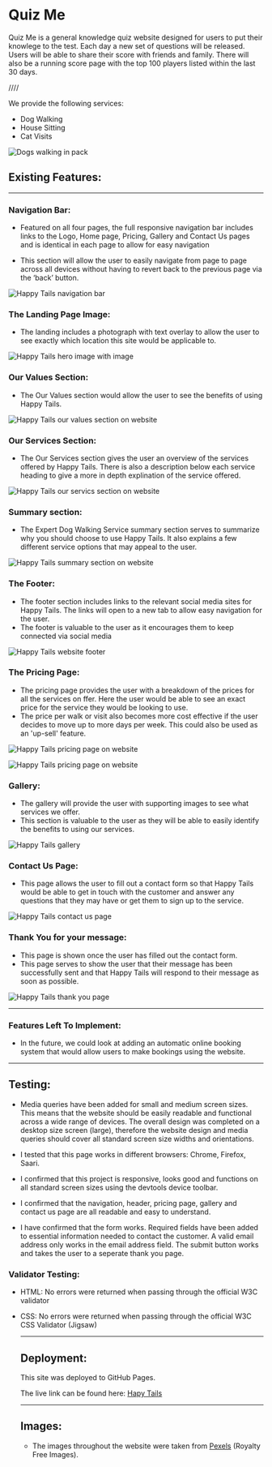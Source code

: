 # Quiz Me

Quiz Me is a general knowledge quiz website designed for users to put their knowlege to the test. Each day a new set of questions will be released. Users will be able to share their score with friends and family. There will also be a running score page with the top 100 players listed within the last 30 days.

////

We provide the following services:
- Dog Walking
- House Sitting
- Cat Visits

![Dogs walking in pack](assets/images/hero-image.jpg)


## Existing Features:
---

### Navigation Bar:
- Featured on all four pages, the full responsive navigation bar includes links to the Logo, Home page, Pricing, Gallery and Contact Us pages and is identical in each page to allow for easy navigation

- This section will allow the user to easily navigate from page to page across all devices without having to revert back to the previous page via the ‘back’ button.

![Happy Tails navigation bar](assets/images/Happy%20Tails%20Navigation%20Bar.png)

### The Landing Page Image:
- The landing includes a photograph with text overlay to allow the user to see exactly which location this site would be applicable to.

![Happy Tails hero image with image](assets/images/Happy-Tails-Hero.png)

### Our Values Section:
- The Our Values section would allow the user to see the benefits of using Happy Tails.

![Happy Tails our values section on website](assets/images/Happy%20Tails%20Our%20Services.png)

### Our Services Section:
- The Our Services section gives the user an overview of the services offered by Happy Tails. There is also a description below each service heading to give a more in depth explination of the service offered.

![Happy Tails our servics section on website](assets/images/Happy-Tails-our-services.png)

### Summary section:
- The Expert Dog Walking Service summary section serves to summarize why you should choose to use Happy Tails. It also explains a few different service options that may appeal to the user.

![Happy Tails summary section on website](assets/images/Happy%20Tails%20Summary.png)

### The Footer:

- The footer section includes links to the relevant social media sites for Happy Tails. The links will open to a new tab to allow easy navigation for the user.
- The footer is valuable to the user as it encourages them to keep connected via social media

![Happy Tails website footer](assets/images/Happy%20Tails%20footer.png)

### The Pricing Page:
- The pricing page provides the user with a breakdown of the prices for all the services on ffer. Here the user would be able to see an exact price for the service they would be looking to use.
- The price per walk or visit also becomes more cost effective if the user decides to move up to more days per week. This could also be used as an 'up-sell' feature.

![Happy Tails pricing page on website](assets/images/Happy%20Tails%20Pricing%20Page%201.png)

![Happy Tails pricing page on website](assets/images/Happy%20Tails%20Pricing%20Page%202.png)

### Gallery:
- The gallery will provide the user with supporting images to see what services we offer.
- This section is valuable to the user as they will be able to easily identify the benefits to using our services.

![Happy Tails gallery](assets/images/Happy%20Tails%20gallery.png)

### Contact Us Page:
- This page allows the user to fill out a contact form so that Happy Tails would be able to get in touch with the customer and answer any questions that they may have or get them to sign up to the service.

![Happy Tails contact us page](assets/images/Happy-Tails-contact-us2.png)

### Thank You for your message:
- This page is shown once the user has filled out the contact form. 
- This page serves to show the user that their message has been successfully sent and that Happy Tails will respond to their message as soon as possible.

![Happy Tails thank you page](assets/images/Happy-Tails-thank-you-page.png)

------

### Features Left To Implement:
- In the future, we could look at adding an automatic online booking system that would allow users to make bookings using the website.

-------

## Testing:

- Media queries have been added for small and medium screen sizes. This means that the website should be easily readable and functional across a wide range of devices. The overall design was completed on a desktop size screen (large), therefore the website design and media queries should cover all standard screen size widths and orientations.

- I tested that this page works in different browsers: Chrome, Firefox, Saari.

- I confirmed that this project is responsive, looks good and functions on all standard screen sizes using the devtools device toolbar.

- I confirmed that the navigation, header, pricing page, gallery and contact us page are all readable and easy to understand.

- I have confirmed that the form works. Required fields have been added to essential information needed to contact the customer. A valid email address only works in the email address field. The submit button works and takes the user to a seperate thank you page.

### Validator Testing:
- HTML:
    No errors were returned when passing through the official W3C validator

- CSS:
    No errors were returned when passing through the official W3C CSS Validator (Jigsaw)

    ------

    ## Deployment:

    This site was deployed to GitHub Pages. 

    The live link can be found here: [Hapy Tails](https://tamsincraddock.github.io/project-1/)

    -----

    ## Images:
    - The images throughout the website were taken from [Pexels](https://www.pexels.com/) (Royalty Free Images).
